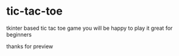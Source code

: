 # tic-tac-toe

tkinter based tic tac toe game you will be happy to play it
great for beginners

thanks for preview
